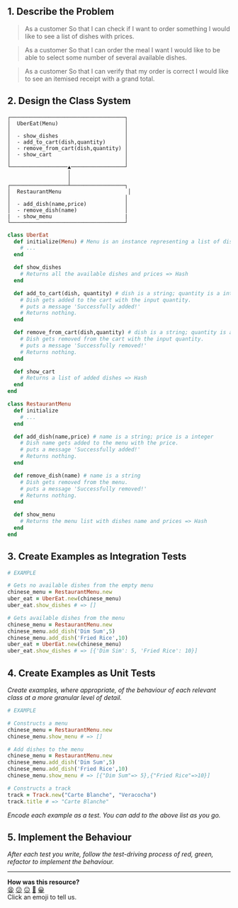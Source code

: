 ## 1. Describe the Problem

> As a customer
> So that I can check if I want to order something
> I would like to see a list of dishes with prices.

> As a customer
> So that I can order the meal I want
> I would like to be able to select some number of several available dishes.

> As a customer
> So that I can verify that my order is correct
> I would like to see an itemised receipt with a grand total.

## 2. Design the Class System

```
┌────────────────────────────────────┐
│  UberEat(Menu)                     │
│                                    │
│  - show_dishes                     │
│  - add_to_cart(dish,quantity)      │
│  - remove_from_cart(dish,quantity) │
│  - show_cart                       │
│                                    │
└──────────────────▲─────────────────┘
                   │
                   │
┌──────────────────┴─────────────────┐
│  RestaurantMenu                     │
│                                    │
│  - add_dish(name,price)            │
│  - remove_dish(name)               │
|  - show_menu                       |
└────────────────────────────────────┘
```

```ruby
class UberEat
  def initialize(Menu) # Menu is an instance representing a list of dishes
    # ...
  end

  def show_dishes
    # Returns all the available dishes and prices => Hash
  end

  def add_to_cart(dish, quantity) # dish is a string; quantity is a integer
    # Dish gets added to the cart with the input quantity.
    # puts a message 'Successfully added!'
    # Returns nothing.
  end

  def remove_from_cart(dish,quantity) # dish is a string; quantity is a integer
    # Dish gets removed from the cart with the input quantity.
    # puts a message 'Successfully removed!'
    # Returns nothing.
  end

  def show_cart
    # Returns a list of added dishes => Hash
  end
end

class RestaurantMenu
  def initialize
    # ...
  end

  def add_dish(name,price) # name is a string; price is a integer
    # Dish name gets added to the menu with the price.
    # puts a message 'Successfully added!'
    # Returns nothing.
  end

  def remove_dish(name) # name is a string
    # Dish gets removed from the menu.
    # puts a message 'Successfully removed!'
    # Returns nothing.
  end

  def show_menu
    # Returns the menu list with dishes name and prices => Hash
  end
end
```

## 3. Create Examples as Integration Tests

```ruby
# EXAMPLE

# Gets no available dishes from the empty menu
chinese_menu = RestaurantMenu.new
uber_eat = UberEat.new(chinese_menu)
uber_eat.show_dishes # => []

# Gets available dishes from the menu
chinese_menu = RestaurantMenu.new
chinese_menu.add_dish('Dim Sum',5)
chinese_menu.add_dish('Fried Rice',10)
uber_eat = UberEat.new(chinese_menu)
uber_eat.show_dishes # => [{'Dim Sim': 5, 'Fried Rice': 10}]

```

## 4. Create Examples as Unit Tests

_Create examples, where appropriate, of the behaviour of each relevant class at
a more granular level of detail._

```ruby
# EXAMPLE

# Constructs a menu
chinese_menu = RestaurantMenu.new
chinese_menu.show_menu # => []

# Add dishes to the menu
chinese_menu = RestaurantMenu.new
chinese_menu.add_dish('Dim Sum',5)
chinese_menu.add_dish('Fried Rice',10)
chinese_menu.show_menu # => [{"Dim Sum"=> 5},{"Fried Rice"=>10}]

# Constructs a track
track = Track.new("Carte Blanche", "Veracocha")
track.title # => "Carte Blanche"
```

_Encode each example as a test. You can add to the above list as you go._

## 5. Implement the Behaviour

_After each test you write, follow the test-driving process of red, green,
refactor to implement the behaviour._

<!-- BEGIN GENERATED SECTION DO NOT EDIT -->

---

**How was this resource?**  
[😫](https://airtable.com/shrUJ3t7KLMqVRFKR?prefill_Repository=makersacademy%2Fgolden-square&prefill_File=resources%2Fmulti_class_recipe_template.md&prefill_Sentiment=😫) [😕](https://airtable.com/shrUJ3t7KLMqVRFKR?prefill_Repository=makersacademy%2Fgolden-square&prefill_File=resources%2Fmulti_class_recipe_template.md&prefill_Sentiment=😕) [😐](https://airtable.com/shrUJ3t7KLMqVRFKR?prefill_Repository=makersacademy%2Fgolden-square&prefill_File=resources%2Fmulti_class_recipe_template.md&prefill_Sentiment=😐) [🙂](https://airtable.com/shrUJ3t7KLMqVRFKR?prefill_Repository=makersacademy%2Fgolden-square&prefill_File=resources%2Fmulti_class_recipe_template.md&prefill_Sentiment=🙂) [😀](https://airtable.com/shrUJ3t7KLMqVRFKR?prefill_Repository=makersacademy%2Fgolden-square&prefill_File=resources%2Fmulti_class_recipe_template.md&prefill_Sentiment=😀)  
Click an emoji to tell us.

<!-- END GENERATED SECTION DO NOT EDIT -->
